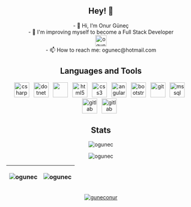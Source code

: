 
<h2 align="center">Hey! 👋</h2>
<p align="center">
- 👋 Hi, I’m Onur Güneç
  <br>
- 👀 I'm improving myself to become a Full Stack Developer
  <br>
<a href="https://linkedin.com/in/ogunec" target="blank"><img align="center" src="https://raw.githubusercontent.com/rahuldkjain/github-profile-readme-generator/master/src/images/icons/Social/linked-in-alt.svg" alt="ogunec" height="30" width="30" /></a>
  <br>
- 📫 How to reach me: ogunec@hotmail.com 
</p>

<h2 align="center">Languages and Tools</h2>
<p align="center">
  <img src="https://cdn.jsdelivr.net/gh/devicons/devicon/icons/csharp/csharp-original.svg" alt="csharp" width="40" height="40" />&nbsp&nbsp 
  <img src="https://cdn.jsdelivr.net/gh/devicons/devicon/icons/dotnetcore/dotnetcore-original.svg" alt="dotnet" width="40" height="40" />&nbsp&nbsp 
  <img src="https://cdn.jsdelivr.net/gh/devicons/devicon/icons/javascript/javascript-original.svg" width="40" height="40" />&nbsp&nbsp 
  <img src="https://cdn.jsdelivr.net/gh/devicons/devicon/icons/html5/html5-original.svg" alt="html5" width="40" height="40" />&nbsp&nbsp 
  <img src="https://cdn.jsdelivr.net/gh/devicons/devicon/icons/css3/css3-original.svg" alt="css3" width="40" height="40" />&nbsp&nbsp 
  <img src="https://cdn.jsdelivr.net/gh/devicons/devicon/icons/angularjs/angularjs-original.svg" alt="angular" width="40" height="40" />&nbsp&nbsp 
  <img src="https://cdn.jsdelivr.net/gh/devicons/devicon/icons/bootstrap/bootstrap-original.svg" alt="bootstrap" width="40" height="40" />&nbsp&nbsp 
  <img src="https://cdn.jsdelivr.net/gh/devicons/devicon/icons/git/git-original.svg" alt="git" width="40" height="40" />&nbsp&nbsp 
  <img src="https://www.svgrepo.com/show/303229/microsoft-sql-server-logo.svg" alt="mssql" width="40" height="40" />&nbsp&nbsp 
  <img src="https://cdn.jsdelivr.net/gh/devicons/devicon/icons/gitlab/gitlab-original.svg" alt="gitlab" width="40" height="40" />&nbsp&nbsp 
  <img src="https://cdn.jsdelivr.net/gh/devicons/devicon/icons/visualstudio/visualstudio-plain.svg" alt="gitlab" width="40" height="40" />&nbsp&nbsp 
</p>


<h2 align="center">Stats</h2>

<p align="center"> <img src="https://komarev.com/ghpvc/?username=ogunec&label=Profile%20views&color=0e75b6&style=flat" alt="ogunec" /> </p>

<p align="center"><img align="center" src="https://github-readme-stats.vercel.app/api/top-langs/?username=ogunec&layout=compact&hide=html&theme=buefy" alt="ogunec" /></p>

| <img src="https://github-readme-stats.vercel.app/api?username=ogunec&show_icons=true&theme=buefy" alt="ogunec" /> | <p><img align="center" src="https://github-readme-streak-stats.herokuapp.com/?user=ogunec&" alt="ogunec" /></p> |
|-----------------|-----------------|

<p align="center"> <a href="https://twitter.com/guneconur" target="blank"><img src="https://img.shields.io/twitter/follow/guneconur?logo=twitter&style=for-the-badge" alt="guneconur" /></a> </p>

<!---
ogunec/ogunec is a ✨ special ✨ repository because its `README.md` (this file) appears on your GitHub profile.
You can click the Preview link to take a look at your changes.
--->
